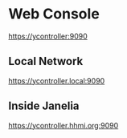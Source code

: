 # Web Console

<https://ycontroller:9090>

## Local Network

<https://ycontroller.local:9090>

## Inside Janelia

<https://ycontroller.hhmi.org:9090>
